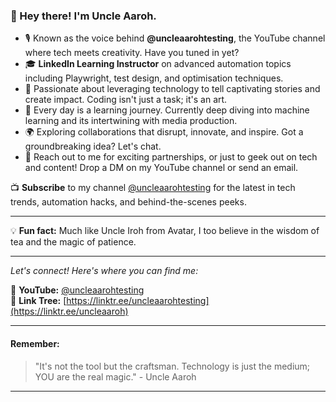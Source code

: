 ### 👋 Hey there! I'm Uncle Aaroh.

- 🎙️ Known as the voice behind **@uncleaarohtesting**, the YouTube channel where tech meets creativity. Have you tuned in yet?
- 🎓 **LinkedIn Learning Instructor** on advanced automation topics including Playwright, test design, and optimisation techniques.
- 🚀 Passionate about leveraging technology to tell captivating stories and create impact. Coding isn't just a task; it's an art.
- 🌱 Every day is a learning journey. Currently deep diving into machine learning and its intertwining with media production.
- 🌍 Exploring collaborations that disrupt, innovate, and inspire. Got a groundbreaking idea? Let's chat.
- 💌 Reach out to me for exciting partnerships, or just to geek out on tech and content! Drop a DM on my YouTube channel or send an email.

📺 **Subscribe** to my channel [@uncleaarohtesting](https://www.youtube.com/@uncleaarohtesting) for the latest in tech trends, automation hacks, and behind-the-scenes peeks.

---

💡 **Fun fact:** Much like Uncle Iroh from Avatar, I too believe in the wisdom of tea and the magic of patience.

---

*Let's connect! Here's where you can find me:*

📌 **YouTube:** [@uncleaarohtesting](https://www.youtube.com/@uncleaarohtesting)  
📌 **Link Tree:** [https://linktr.ee/uncleaarohtesting](https://linktr.ee/uncleaaroh)

---

#### Remember:
> "It's not the tool but the craftsman. Technology is just the medium; YOU are the real magic." - Uncle Aaroh

---

<!---
uncleaaroh/uncleaaroh is a ✨ special ✨ repository because its `README.md` (this file) appears on your GitHub profile.
You can click the Preview link to take a look at your changes.
--->
